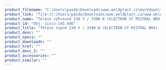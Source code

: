 ```yaml
---
product_filename: "C:\Users\paide\Downloads\www.weldplast.cz\markdown\teleso-topne-230-v-3300-w-electron-st-mistral-br4.md"
product_link: "file:/C:/Users/paide/Downloads/www.weldplast.cz/www.weldplast.cz/sk/teleso-topne-230-v-3300-w-electron-st-mistral-br4"
product_name: "Teleso výhrevné 230 V / 3300 W (ELECTRON ST MISTRAL BR4)"
product_id: "Obj. číslo:145.606"
product_title: "Těleso topné 230 V / 3300 W (ELECTRON ST MISTRAL BR4) | Weldplast"
product_desc: ""
product_specs: ""
product_downloads: ""
product_href: ""
product_desc_2: ""
product_accessories: ""
product_similar: ""
---
```

